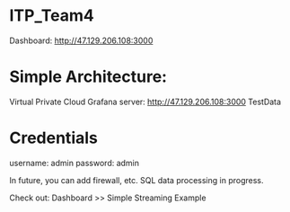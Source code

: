 # ITP_Team4

Dashboard: http://47.129.206.108:3000

# Simple Architecture:
Virtual Private Cloud 
  Grafana server: http://47.129.206.108:3000
    TestData

# Credentials
username: admin
password: admin

In future, you can add firewall, etc. 
SQL data processing in progress. 

Check out:
Dashboard >> Simple Streaming Example
